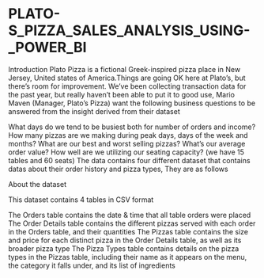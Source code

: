 # PLATO-S_PIZZA_SALES_ANALYSIS_USING-_POWER_BI
Introduction
Plato Pizza is a fictional Greek-inspired pizza place in New Jersey, United states of America.Things are going OK here at Plato’s, but there’s room for improvement. We’ve been collecting transaction data for the past year, but really haven’t been able to put it to good use, Mario Maven (Manager, Plato’s Pizza) want the following business questions to be answered from the insight derived from their dataset

What days do we tend to be busiest both for number of orders and income?
How many pizzas are we making during peak days, days of the week and months?
What are our best and worst selling pizzas?
What’s our average order value?
How well are we utilizing our seating capacity? (we have 15 tables and 60 seats)
The data contains four different dataset that contains datas about their order history and pizza types, They are as follows

About the dataset

This dataset contains 4 tables in CSV format

The Orders table contains the date & time that all table orders were placed
The Order Details table contains the different pizzas served with each order in the Orders table, and their quantities
The Pizzas table contains the size and price for each distinct pizza in the Order Details table, as well as its broader pizza type
The Pizza Types table contains details on the pizza types in the Pizzas table, including their name as it appears on the menu, the category it falls under, and its list of ingredients
